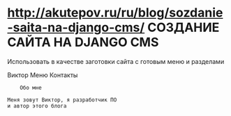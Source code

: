 ﻿http://akutepov.ru/ru/blog/sozdanie-saita-na-django-cms/
СОЗДАНИЕ САЙТА НА DJANGO CMS
======================

Использовать в качестве заготовки сайта с готовым меню и разделами

Виктор				Меню	Контакты

		Обо мне

	Меня зовут Виктор, я разработчик ПО
	и автор этого блога
